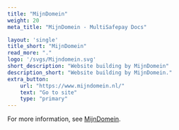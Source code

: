 ```yaml
---
title: "MijnDomein"
weight: 20
meta_title: "MijnDomein - MultiSafepay Docs"

layout: 'single'
title_short: "MijnDomein"
read_more: "."
logo: '/svgs/Mijndomein.svg'
short_description: "Website building by MijnDomein"
description_short: "Website building by MijnDomein."
extra_button:
    url: "https://www.mijndomein.nl/" 
    text: "Go to site" 
    type: "primary"
---
```


For more information, see [MijnDomein](https://www.mijndomein.nl/).